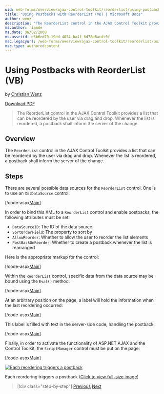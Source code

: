 ```yaml
---
uid: web-forms/overview/ajax-control-toolkit/reorderlist/using-postbacks-with-reorderlist-vb
title: "Using Postbacks with ReorderList (VB) | Microsoft Docs"
author: wenz
description: "The ReorderList control in the AJAX Control Toolkit provides a list that can be reordered by the user via drag and drop. Whenever the list is reordered, a po..."
ms.author: riande
ms.date: 06/02/2008
ms.assetid: e5b6ed70-19ed-4024-ba4f-6d78e8acdc0f
msc.legacyurl: /web-forms/overview/ajax-control-toolkit/reorderlist/using-postbacks-with-reorderlist-vb
msc.type: authoredcontent
---
```

# Using Postbacks with ReorderList (VB)

by [Christian Wenz](https://github.com/wenz)

[Download PDF](https://download.microsoft.com/download/2/d/c/2dc10e34-6983-41d4-9c08-f78f5387d32b/reorderlist4VB.pdf)

> The ReorderList control in the AJAX Control Toolkit provides a list that can be reordered by the user via drag and drop. Whenever the list is reordered, a postback shall inform the server of the change.

## Overview

The `ReorderList` control in the AJAX Control Toolkit provides a list that can be reordered by the user via drag and drop. Whenever the list is reordered, a postback shall inform the server of the change.

## Steps

There are several possible data sources for the `ReorderList` control. One is to use an `XmlDataSource` control:

[!code-aspx[Main](using-postbacks-with-reorderlist-vb/samples/sample1.aspx)]

In order to bind this XML to a `ReorderList` control and enable postbacks, the following attributes must be set:

- `DataSourceID`: The ID of the data source
- `SortOrderField`: The property to sort by
- `AllowReorder`: Whether to allow the user to reorder the list elements
- `PostBackOnReorder`: Whether to create a postback whenever the list is rearranged

Here is the appropriate markup for the control:

[!code-aspx[Main](using-postbacks-with-reorderlist-vb/samples/sample2.aspx)]

Within the `ReorderList` control, specific data from the data source may be bound using the `Eval()` method:

[!code-aspx[Main](using-postbacks-with-reorderlist-vb/samples/sample3.aspx)]

At an arbitrary position on the page, a label will hold the information when the last reordering occurred:

[!code-aspx[Main](using-postbacks-with-reorderlist-vb/samples/sample4.aspx)]

This label is filled with text in the server-side code, handling the postback:

[!code-aspx[Main](using-postbacks-with-reorderlist-vb/samples/sample5.aspx)]

Finally, in order to activate the functionality of ASP.NET AJAX and the Control Toolkit, the `ScriptManager` control must be put on the page:

[!code-aspx[Main](using-postbacks-with-reorderlist-vb/samples/sample6.aspx)]

[![Each reordering triggers a postback](using-postbacks-with-reorderlist-vb/_static/image2.png)](using-postbacks-with-reorderlist-vb/_static/image1.png)

Each reordering triggers a postback ([Click to view full-size image](using-postbacks-with-reorderlist-vb/_static/image3.png))

> [!div class="step-by-step"]
> [Previous](drag-and-drop-via-reorderlist-cs.md)
> [Next](drag-and-drop-via-reorderlist-vb.md)
